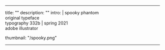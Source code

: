 ---

title: ""
description: ""
intro: |
 spooky phantom <br>
 original typeface <br>
 typography 332b | spring 2021 <br>
 adobe illustrator <br>

thumbnail: "/spooky.png"

---
